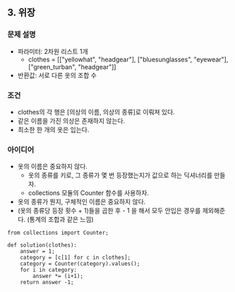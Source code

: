 ## 3. 위장

### 문제 설명
- 파라미터: 2차원 리스트 1개
  - clothes = [["yellowhat", "headgear"], ["bluesunglasses", "eyewear"], ["green_turban", "headgear"]]
- 반환값: 서로 다른 옷의 조합 수

### 조건
- clothes의 각 행은 [의상의 이름, 의상의 종류]로 이뤄져 있다.
- 같은 이름을 가진 의상은 존재하지 않는다.
- 최소한 한 개의 옷은 입는다.

### 아이디어
- 옷의 이름은 중요하지 않다.
  - 옷의 종류를 키로, 그 종류가 몇 번 등장했는지가 값으로 하는 딕셔너리를 만들자.
  - collections 모듈의 Counter 함수를 사용하자.
 - 옷의 종류가 뭔지, 구체적인 이름은 중요하지 않다.
  - (옷의 종류당 등장 횟수 + 1)들을 곱한 후 - 1 을 해서 모두 안입은 경우를 제외해준다. (통계의 조합과 같은 느낌)
 
```
from collections import Counter;

def solution(clothes):
    answer = 1;
    category = [c[1] for c in clothes];
    category = Counter(category).values();
    for i in category:
        answer *= (i+1);
    return answer -1;
```
